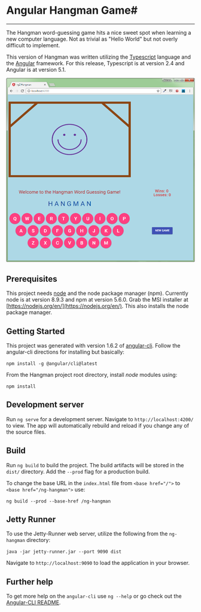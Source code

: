 # Angular Hangman Game#

----------

The Hangman word-guessing game hits a nice sweet spot when learning a new computer language. Not as trivial as "Hello World" but not overly difficult to implement.

This version of Hangman was written utilizing the [Typescript](https://www.typescriptlang.org/) language and the [Angular](https://angular.io/) framework.  For this release, Typescript is at version 2.4 and Angular is at version 5.1.

![window view](https://github.com/ROpsal/ng2-hangman/blob/master/images/window.png)

## Prerequisites

This project needs [node](https://nodejs.org/en/) and the node package manager (npm).  Currently node is at version 8.9.3 and npm at version 5.6.0. Grab the MSI installer at [https://nodejs.org/en/](https://nodejs.org/en/). This also installs the node package manager.

## Getting Started

This project was generated with version 1.6.2 of [angular-cli](https://github.com/angular/angular-cli).  Follow the angular-cli directions for installing but basically:

	npm install -g @angular/cli@latest

From the Hangman project root directory, install *node* modules using:

	npm install

## Development server
Run `ng serve` for a development server. Navigate to `http://localhost:4200/` to view. The app will automatically rebuild and reload if you change any of the source files.

## Build

Run `ng build` to build the project. The build artifacts will be stored in the `dist/` directory. Add the `--prod` flag for a production build.

To change the base URL in the `index.html` file from  ```<base href="/">``` to ```<base href="/ng-hangman">``` use:

	ng build --prod --base-href /ng-hangman

## Jetty Runner

To use the Jetty-Runner web server, utilize the following from the `ng-hangman` directory:

	java -jar jetty-runner.jar --port 9090 dist

Navigate to `http://localhost:9090` to load the application in your browser.

## Further help

To get more help on the `angular-cli` use `ng --help` or go check out the [Angular-CLI README](https://github.com/angular/angular-cli/blob/master/README.md).
